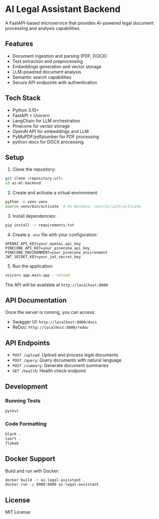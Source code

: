 # AI Legal Assistant Backend

A FastAPI-based microservice that provides AI-powered legal document processing and analysis capabilities.

## Features

- Document ingestion and parsing (PDF, DOCX)
- Text extraction and preprocessing
- Embeddings generation and vector storage
- LLM-powered document analysis
- Semantic search capabilities
- Secure API endpoints with authentication

## Tech Stack

- Python 3.10+
- FastAPI + Uvicorn
- LangChain for LLM orchestration
- Pinecone for vector storage
- OpenAI API for embeddings and LLM
- PyMuPDF/pdfplumber for PDF processing
- python-docx for DOCX processing

## Setup

1. Clone the repository:
```bash
git clone <repository-url>
cd ai-ml-backend
```

2. Create and activate a virtual environment:
```bash
python -m venv venv
source venv/bin/activate  # On Windows: venv\Scripts\activate
```

3. Install dependencies:
```bash
pip install -r requirements.txt
```

4. Create a `.env` file with your configuration:
```env
OPENAI_API_KEY=your_openai_api_key
PINECONE_API_KEY=your_pinecone_api_key
PINECONE_ENVIRONMENT=your_pinecone_environment
JWT_SECRET_KEY=your_jwt_secret_key
```

5. Run the application:
```bash
uvicorn app.main:app --reload
```

The API will be available at `http://localhost:8000`

## API Documentation

Once the server is running, you can access:
- Swagger UI: `http://localhost:8000/docs`
- ReDoc: `http://localhost:8000/redoc`

## API Endpoints

- `POST /upload`: Upload and process legal documents
- `POST /query`: Query documents with natural language
- `POST /summary`: Generate document summaries
- `GET /health`: Health check endpoint

## Development

### Running Tests
```bash
pytest
```

### Code Formatting
```bash
black .
isort .
flake8
```

## Docker Support

Build and run with Docker:
```bash
docker build -t ai-legal-assistant .
docker run -p 8000:8000 ai-legal-assistant
```

## License

MIT License 